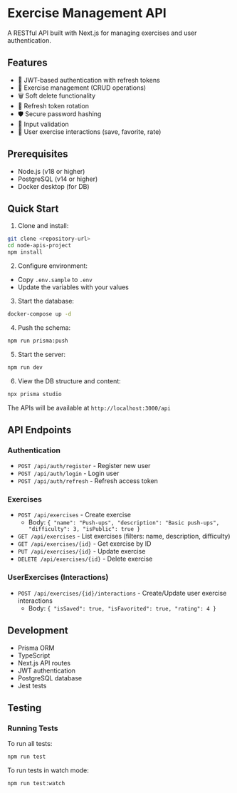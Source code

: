 # Exercise Management API

A RESTful API built with Next.js for managing exercises and user authentication.

## Features

- 🔐 JWT-based authentication with refresh tokens
- 💪 Exercise management (CRUD operations)
- 🗑️ Soft delete functionality
- 🔄 Refresh token rotation
- 🛡️ Secure password hashing
- 📝 Input validation
- 👥 User exercise interactions (save, favorite, rate)

## Prerequisites

- Node.js (v18 or higher)
- PostgreSQL (v14 or higher)
- Docker desktop (for DB)

## Quick Start

1. Clone and install:
```bash
git clone <repository-url>
cd node-apis-project
npm install
```

2. Configure environment:
- Copy `.env.sample` to `.env`
- Update the variables with your values

3. Start the database:
```bash
docker-compose up -d
```

4. Push the schema:
```bash
npm run prisma:push
```

5. Start the server:
```bash
npm run dev
```

6. View the DB structure and content:
```bash
npx prisma studio
```

The APIs will be available at `http://localhost:3000/api`

## API Endpoints

### Authentication

- `POST /api/auth/register` - Register new user
- `POST /api/auth/login` - Login user
- `POST /api/auth/refresh` - Refresh access token

### Exercises

- `POST /api/exercises` - Create exercise
  - Body: `{ "name": "Push-ups", "description": "Basic push-ups", "difficulty": 3, "isPublic": true }`
- `GET /api/exercises` - List exercises (filters: name, description, difficulty)
- `GET /api/exercises/{id}` - Get exercise by ID
- `PUT /api/exercises/{id}` - Update exercise
- `DELETE /api/exercises/{id}` - Delete exercise

### UserExercises (Interactions)

- `POST /api/exercises/{id}/interactions` - Create/Update user exercise interactions
  - Body: `{ "isSaved": true, "isFavorited": true, "rating": 4 }`

## Development

- Prisma ORM
- TypeScript
- Next.js API routes
- JWT authentication
- PostgreSQL database
- Jest tests

## Testing

### Running Tests

To run all tests:
```bash
npm run test
```

To run tests in watch mode:
```bash
npm run test:watch
```
